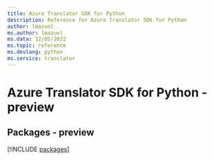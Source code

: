 ```yaml
---
title: Azure Translator SDK for Python
description: Reference for Azure Translator SDK for Python
author: lmazuel
ms.author: lmazuel
ms.data: 12/05/2022
ms.topic: reference
ms.devlang: python
ms.service: translator
---
```

# Azure Translator SDK for Python - preview
## Packages - preview
[!INCLUDE [packages](translator-index.md)]